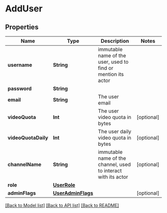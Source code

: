 # AddUser

## Properties
Name | Type | Description | Notes
------------ | ------------- | ------------- | -------------
**username** | **String** | immutable name of the user, used to find or mention its actor | 
**password** | **String** |  | 
**email** | **String** | The user email | 
**videoQuota** | **Int** | The user video quota in bytes | [optional] 
**videoQuotaDaily** | **Int** | The user daily video quota in bytes | [optional] 
**channelName** | **String** | immutable name of the channel, used to interact with its actor | [optional] 
**role** | [**UserRole**](UserRole.md) |  | 
**adminFlags** | [**UserAdminFlags**](UserAdminFlags.md) |  | [optional] 

[[Back to Model list]](../README.md#documentation-for-models) [[Back to API list]](../README.md#documentation-for-api-endpoints) [[Back to README]](../README.md)


